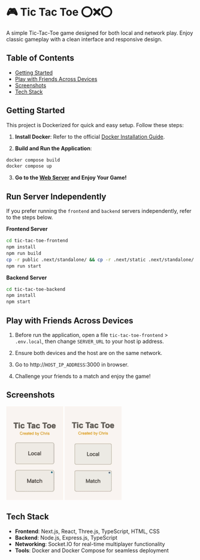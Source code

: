# 🎮 Tic Tac Toe ⭕️❌⭕️
A simple Tic-Tac-Toe game designed for both local and network play. Enjoy classic gameplay with a clean interface and responsive design.

## Table of Contents  
- [Getting Started](#getting-started)  
- [Play with Friends Across Devices](#play-with-friends-across-devices)  
- [Screenshots](#screenshots)  
- [Tech Stack](#tech-stack)  

## Getting Started
This project is Dockerized for quick and easy setup. Follow these steps:  

1. **Install Docker**: Refer to the official [Docker Installation Guide](https://docs.docker.com/engine/install/).  

2. **Build and Run the Application**:
```bash
docker compose build
docker compose up
```

3. **Go to the [Web Server](http://localhost:3000) and Enjoy Your Game!**

## Run Server Independently
If you prefer running the `frontend` and `backend` servers independently, refer to the steps below.

**Frontend Server**
```bash
cd tic-tac-toe-frontend
npm install
npm run build
cp -r public .next/standalone/ && cp -r .next/static .next/standalone/.next/
npm run start
```

**Backend Server**
```bash
cd tic-tac-toe-backend
npm install
npm start
```

## Play with Friends Across Devices
1. Before run the application, open a file `tic-tac-toe-frontend` > `.env.local`, then change `SERVER_URL` to your host ip address.

2. Ensure both devices and the host are on the same network.
3. Go to http://`HOST_IP_ADDRESS`:3000 in browser.
4. Challenge your friends to a match and enjoy the game!

## Screenshots
![p1](previews/screenshot_p1.gif)
![p2](previews/screenshot_p2.gif)

## Tech Stack
- **Frontend**: Next.js, React, Three.js, TypeScript, HTML, CSS
- **Backend**: Node.js, Express.js, TypeScript
- **Networking**: Socket.IO for real-time multiplayer functionality
- **Tools**: Docker and Docker Compose for seamless deployment